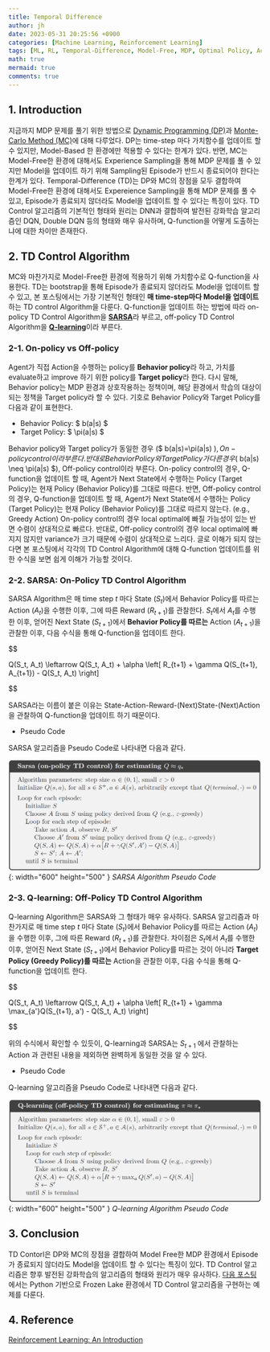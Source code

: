```yaml
---
title: Temporal Difference
author: jh
date: 2023-05-31 20:25:56 +0900
categories: [Machine Learning, Reinforcement Learning]
tags: [ML, RL, Temporal-Difference, Model-Free, MDP, Optimal Policy, Action-Value Function, Q-function, Bellman Equation, On-policy, Off-policy, SARSA, Q-learning]
math: true
mermaid: true
comments: true
---
```


## 1. Introduction

지금까지 MDP 문제를 풀기 위한 방법으로 [Dynamic Programming (DP)](https://friendlyvillain.github.io/posts/dynamic-programming/)과 [Monte-Carlo Method (MC)](https://friendlyvillain.github.io/posts/monte-carlo-method/)에 대해 다루었다. 
DP는 time-step 마다 가치함수를 업데이트 할 수 있지만, Model-Based 한 환경에만 적용할 수 있다는 한계가 있다. 
반면, MC는 Model-Free한 환경에 대해서도 Experience Sampling을 통해 MDP 문제를 풀 수 있지만 Model을 업데이트 하기 위해 Sampling된 Episode가 반드시 종료되어야 한다는 한계가 있다. 
Temporal-Difference (TD)는 DP와 MC의 장점을 모두 결합하여 Model-Free한 환경에 대해서도 Expereience Sampling을 통해 MDP 문제를 풀 수 있고, Episode가 종료되지 않더라도 Model을 업데이트 할 수 있다는 특징이 있다. 
TD Control 알고리즘의 기본적인 형태와 원리는 DNN과 결합하여 발전된 강화학습 알고리즘인 DQN, Double DQN 등의 형태와 매우 유사하며, Q-function을 어떻게 도출하는냐에 대한 차이만 존재한다. 


## 2. TD Control Algorithm

MC와 마찬가지로 Model-Free한 환경에 적용하기 위해 가치함수로 Q-function을 사용한다. 
TD는 bootstrap을 통해 Episode가 종료되지 않더라도 Model을 업데이트 할 수 있고, 본 포스팅에서는 가장 기본적인 형태인 **매 time-step마다 Model을 업데이트** 하는 TD control Algorithm을 다룬다. 
Q-function을 업데이트 하는 방법에 따라 on-policy TD Control Algorithm을 [**SARSA**](#sarsa-on-policy-td-control-algorithm)라 부르고, off-policy TD Control Algorithm을 [**Q-learning**](#q-learning-off-policy-td-control-algorithm)이라 부른다. 


### 2-1. On-policy vs Off-policy
Agent가 직접 Action을 수행하는 policy를 **Behavior policy**라 하고, 가치를 evaluate하고 improve 하기 위한 policy를 **Target policy**라 한다.
다시 말해, Behavior policy는 MDP 환경과 상호작용하는 정책이며, 해당 환경에서 학습의 대상이 되는 정책을 Target policy라 할 수 있다.
기호로 Behavior Policy와 Target Policy를 다음과 같이 표현한다. 

- Behavior Policy: $ b(a\|s) $
- Target Policy: $ \pi(a\|s) $

Behavior policy와 Target policy가 동일한 경우 ($ b(a|s)=\pi(a|s) $), On-policy control이라 부른다.
반대로 Behavior Policy와 Target Policy가 다른 경우 ($ b(a|s) \neq \pi(a|s) $), Off-policy control이라 부른다. 
On-policy control의 경우, Q-function을 업데이트 할 때, Agent가 Next State에서 수행하는 Policy (Target Policy)는 현재 Policy (Behavior Policy)를 그대로 따른다.
반면, Off-policy control의 경우, Q-function을 업데이트 할 때, Agent가 Next State에서 수행하는 Policy (Target Policy)는 현재 Policy (Behavior Policy)를 그대로 따르지 않는다. (e.g., Greedy Action)
On-policy control의 경우 local optimal에 빠질 가능성이 있는 반면 수렴이 상대적으로 빠르다.
반대로, Off-policy control의 경우 local optimal에 빠지지 않지만 variance가 크기 때문에 수렴이 상대적으로 느리다.
글로 이해가 되지 않는다면 본 포스팅에서 각각의 TD Control Algorithm에 대해 Q-function 업데이트를 위한 수식을 보면 쉽게 이해가 가능할 것이다.


### 2-2. SARSA: On-Policy TD Control Algorithm

SARSA Algorithm은 매 time step $t$ 마다 State ($S_t$)에서 Behavior Policy를 따르는 Action ($A_t$)을 수행한 이후, 그에 따른 Reward ($R_{t+1}$)를 관찰한다.
$S_t$에서 $A_t$를 수행한 이후, 얻어진 Next State ($S_{t+1}$)에서 **Behavior Policy를 따르는** Action ($A_{t+1}$)을 관찰한 이후, 다음 수식을 통해 Q-function을 업데이트 한다. 

$$

Q(S_t, A_t) \leftarrow Q(S_t, A_t) + \alpha \left[ R_{t+1} + \gamma Q(S_{t+1}, A_{t+1}) - Q(S_t, A_t) \right]

$$

SARSA라는 이름이 붙은 이유는 State-Action-Reward-(Next)State-(Next)Action 을 관찰하여 Q-function을 업데이트 하기 때문이다. 
 
 - Pseudo Code

 SARSA 알고리즘을 Pseudo Code로 나타내면 다음과 같다. 

![sarsa-algorithm](/assets/img/posts/td/sarsa_algo.png){: width="600" height="500" }
_SARSA Algorithm Pseudo Code_

### 2-3. Q-learning: Off-Policy TD Control Algorithm

Q-learning Algorithm은 SARSA와 그 형태가 매우 유사하다. 
SARSA 알고리즘과 마찬가지로 매 time step $t$ 마다 State ($S_t$)에서 Behavior Policy를 따르는 Action ($A_t$)을 수행한 이후, 그에 따른 Reward ($R_{t+1}$)를 관찰한다.
차이점은 $S_t$에서 $A_t$를 수행한 이후, 얻어진 Next State ($S_{t+1}$)에서 Behavior Policy를 따르는 것이 아니라 **Target Policy (Greedy Policy)를 따르는** Action을 관찰한 이후, 다음 수식을 통해 Q-function을 업데이트 한다.

$$

Q(S_t, A_t) \leftarrow Q(S_t, A_t) + \alpha \left[ R_{t+1} + \gamma \max_{a'}Q(S_{t+1}, a') - Q(S_t, A_t) \right]

$$

위의 수식에서 확인할 수 있듯이, Q-learning과 SARSA는 $S_{t+1}$ 에서 관찰하는 Action 과 관련된 내용을 제외하면 완벽하게 동일한 것을 알 수 있다. 

 - Pseudo Code

 Q-learning 알고리즘을 Pseudo Code로 나타내면 다음과 같다. 

![q-learning-algorithm](/assets/img/posts/td/q_learning_algo.png){: width="600" height="500" }
_Q-learning Algorithm Pseudo Code_


## 3. Conclusion
TD Contorl은 DP와 MC의 장점을 결합하여 Model Free한 MDP 환경에서 Episode가 종료되지 않더라도 Model을 업데이트 할 수 있다는 특징이 있다. 
TD Control 알고리즘은 향후 발전된 강화학습의 알고리즘의 형태와 원리가 매우 유사하다.
[다음 포스팅](https://friendlyvillain.github.io/posts/td-example/)에서는 Python 기반으로 Frozen Lake 환경에서 TD Control 알고리즘을 구현하는 예제를 다룬다.


## 4. Reference
[Reinforcement Learning: An Introduction](https://incompleteideas.net/book/the-book.html)

